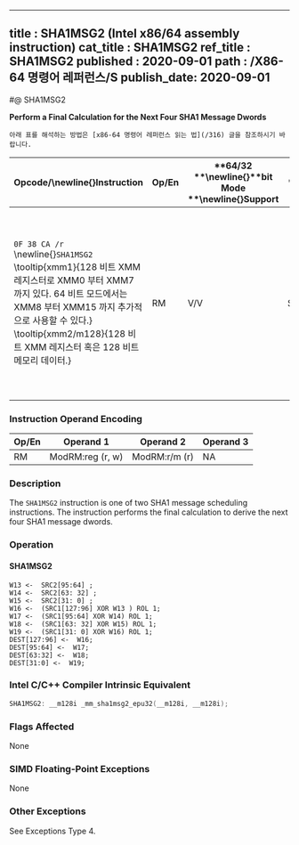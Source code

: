 ----------------------------
title : SHA1MSG2 (Intel x86/64 assembly instruction)
cat_title : SHA1MSG2
ref_title : SHA1MSG2
published : 2020-09-01
path : /X86-64 명령어 레퍼런스/S
publish_date: 2020-09-01
----------------------------


#@ SHA1MSG2

**Perform a Final Calculation for the Next Four SHA1 Message Dwords**

```lec-info
아래 표를 해석하는 방법은 [x86-64 명령어 레퍼런스 읽는 법](/316) 글을 참조하시기 바랍니다.
```

|**Opcode/**\newline{}**Instruction**|**Op/En**|**64/32 **\newline{}**bit Mode **\newline{}**Support**|**CPUID **\newline{}**Feature **\newline{}**Flag**|**Description**|
|------------------------------------|---------|------------------------------------------------------|--------------------------------------------------|---------------|
|`0F 38 CA /r `\newline{}`SHA1MSG2` \tooltip{xmm1}{128 비트 XMM 레지스터로 XMM0 부터 XMM7 까지 있다. 64 비트 모드에서는 XMM8 부터 XMM15 까지 추가적으로 사용할 수 있다.} \tooltip{xmm2/m128}{128 비트 XMM 레지스터 혹은 128 비트 메모리 데이터.} |RM|V/V|SHA|Performs the final calculation for the next four SHA1 message dwords using intermediate results from xmm1 and the previous message dwords from xmm2/m128, storing the result in xmm1.|
### Instruction Operand Encoding


|Op/En|Operand 1|Operand 2|Operand 3|
|-----|---------|---------|---------|
|RM|ModRM:reg (r, w)|ModRM:r/m (r)|NA|
### Description


The `SHA1MSG2` instruction is one of two SHA1 message scheduling instructions. The instruction performs the final calculation to derive the next four SHA1 message dwords.


### Operation
#### SHA1MSG2 
```info-verb
W13 <-  SRC2[95:64] ; 
W14 <-  SRC2[63: 32] ; 
W15 <-  SRC2[31: 0] ; 
W16 <-  (SRC1[127:96] XOR W13 ) ROL 1; 
W17 <-  (SRC1[95:64] XOR W14) ROL 1; 
W18 <-  (SRC1[63: 32] XOR W15) ROL 1; 
W19 <-  (SRC1[31: 0] XOR W16) ROL 1; 
DEST[127:96] <-  W16; 
DEST[95:64] <-  W17; 
DEST[63:32] <-  W18; 
DEST[31:0] <-  W19; 
```

### Intel C/C++ Compiler Intrinsic Equivalent

```cpp
SHA1MSG2: __m128i _mm_sha1msg2_epu32(__m128i, __m128i);
```
### Flags Affected


None

### SIMD Floating-Point Exceptions


None

### Other Exceptions


See Exceptions Type 4.

